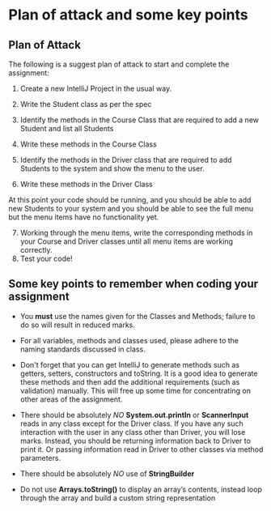 # Plan of attack and some key points


## Plan of Attack
The following is a suggest plan of attack to start and complete the assignment: 

1.	Create a new IntelliJ Project in the usual way.

2.	Write the Student class as per the spec
3.	Identify the methods in the Course Class that are required to add a new Student and list all Students
4.	Write these methods in the Course Class
5.	Identify the methods in the Driver class that are required to add Students to the system and show the menu to the user.
6.	Write these methods in the Driver Class

At this point your code should be running, and you should be able to add new Students to your system and you should be able to see the full menu but the menu items have no functionality yet.

7.	Working through the menu items, write the corresponding methods in your Course and Driver classes until all menu items are working correctly.
8.	Test your code!


## Some key points to remember when coding your assignment

- You **must** use the names given for the Classes and Methods; failure to do so will result in reduced marks.

- For all variables, methods and classes used, please adhere to the naming standards discussed in class.


- Don't forget that you can get IntelliJ to generate methods such as getters, setters, constructors and toString.  It is a good idea to generate these methods and then add the additional requirements (such as validation) manually.  This will free up some time for concentrating on other areas of the assignment. 

- There should be absolutely *NO* **System.out.println** or **ScannerInput** reads in any class except for the Driver class.  If you have any such interaction with the user in any class other than Driver, you will lose marks.  Instead, you should be returning information back to Driver to print it.  Or passing information read in Driver to other classes via method parameters.

- There should be absolutely *NO* use of **StringBuilder** 

- Do not use **Arrays.toString()** to display an array’s contents, instead loop through the array and build a custom string representation
